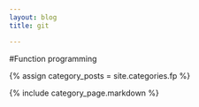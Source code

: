 ```yaml
---
layout: blog
title: git

---
```


#Function programming 

{% assign category_posts = site.categories.fp %}

{% include category_page.markdown %}
